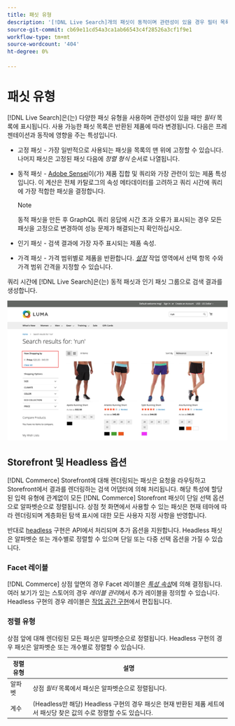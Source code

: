 ```yaml
---
title: 패싯 유형
description: '[!DNL Live Search]개의 패싯이 동적이며 관련성이 있을 경우 필터 목록에 나타납니다.'
source-git-commit: cb69e11cd54a3ca1ab66543c4f28526a3cf1f9e1
workflow-type: tm+mt
source-wordcount: '404'
ht-degree: 0%

---
```


# 패싯 유형

[!DNL Live Search]은(는) 다양한 패싯 유형을 사용하며 관련성이 있을 때만 *필터* 목록에 표시됩니다. 사용 가능한 패싯 목록은 반환된 제품에 따라 변경됩니다. 다음은 프레젠테이션과 동작에 영향을 주는 특성입니다.

* 고정 패싯 - 가장 일반적으로 사용되는 패싯을 목록의 맨 위에 고정할 수 있습니다. 나머지 패싯은 고정된 패싯 다음에 *정렬 형식* 순서로 나열됩니다.
* 동적 패싯 - [Adobe Sensei](https://www.adobe.com/sensei.html)이(가) 제품 집합 및 쿼리와 가장 관련이 있는 제품 특성입니다. 이 계산은 전체 카탈로그의 속성 메타데이터를 고려하고 쿼리 시간에 쿼리에 가장 적합한 패싯을 결정합니다.

  >[!NOTE]
  >
  >동적 패싯을 만든 후 GraphQL 쿼리 응답에 시간 초과 오류가 표시되는 경우 모든 패싯을 고정으로 변경하여 성능 문제가 해결되는지 확인하십시오.

* 인기 패싯 - 검색 결과에 가장 자주 표시되는 제품 속성.
* 가격 패싯 - 가격 범위별로 제품을 반환합니다. [*설정*](settings.md) 작업 영역에서 선택 항목 수와 가격 범위 간격을 지정할 수 있습니다.

쿼리 시간에 [!DNL Live Search]은(는) 동적 패싯과 인기 패싯 그룹으로 검색 결과를 생성합니다.

![패싯 - 가격](assets/storefront-search-results-run-price.png)

## Storefront 및 Headless 옵션

[!DNL Commerce] Storefront에 대해 렌더링되는 패싯은 요청을 라우팅하고 Storefront에서 결과를 렌더링하는 검색 어댑터에 의해 처리됩니다. 해당 특성에 할당된 입력 유형에 관계없이 모든 [!DNL Commerce] Storefront 패싯이 단일 선택 옵션으로 알파벳순으로 정렬됩니다. 상점 첫 화면에서 사용할 수 있는 패싯은 현재 테마에 따라 렌더링되며 계층화된 탐색 표시에 대한 모든 사용자 지정 사항을 반영합니다.

반대로 [headless](https://developer.adobe.com/commerce/php/architecture/technical-vision/web-api/) 구현은 API에서 처리되며 추가 옵션을 지원합니다. Headless 패싯은 알파벳순 또는 개수별로 정렬할 수 있으며 단일 또는 다중 선택 옵션을 가질 수 있습니다.

### Facet 레이블

[!DNL Commerce] 상점 앞면의 경우 Facet 레이블은 [*특성 속성*](https://experienceleague.adobe.com/docs/commerce-admin/catalog/product-attributes/create/attribute-product-create.html?lang=ko)에 의해 결정됩니다. 여러 보기가 있는 스토어의 경우 *레이블 관리*&#x200B;에서 추가 레이블을 정의할 수 있습니다. Headless 구현의 경우 레이블은 [작업 공간 구현](faceting-workspace.md)에서 편집됩니다.

### 정렬 유형

상점 앞에 대해 렌더링된 모든 패싯은 알파벳순으로 정렬됩니다. Headless 구현의 경우 패싯은 알파벳순 또는 개수별로 정렬할 수 있습니다.

| 정렬 유형 | 설명 |
|--- |--- |
| 알파벳 | 상점 *필터* 목록에서 패싯은 알파벳순으로 정렬됩니다. |
| 계수 | (Headless만 해당) Headless 구현의 경우 패싯은 현재 반환된 제품 세트에서 패싯당 찾은 값의 수로 정렬할 수도 있습니다. |
